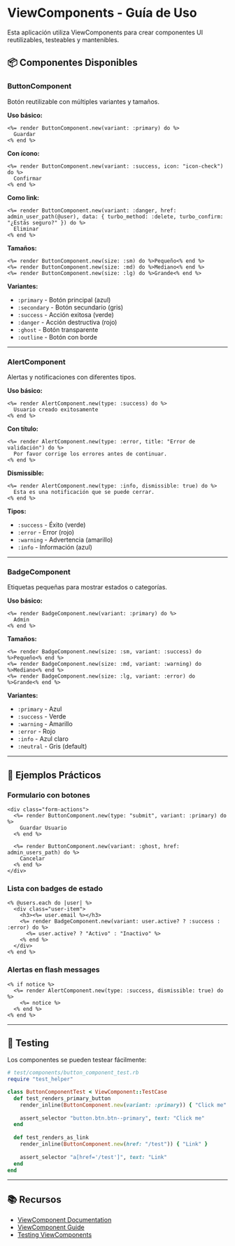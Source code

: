 # ViewComponents - Guía de Uso

Esta aplicación utiliza ViewComponents para crear componentes UI reutilizables, testeables y mantenibles.

## 📦 Componentes Disponibles

### ButtonComponent

Botón reutilizable con múltiples variantes y tamaños.

**Uso básico:**
```erb
<%= render ButtonComponent.new(variant: :primary) do %>
  Guardar
<% end %>
```

**Con ícono:**
```erb
<%= render ButtonComponent.new(variant: :success, icon: "icon-check") do %>
  Confirmar
<% end %>
```

**Como link:**
```erb
<%= render ButtonComponent.new(variant: :danger, href: admin_user_path(@user), data: { turbo_method: :delete, turbo_confirm: "¿Estás seguro?" }) do %>
  Eliminar
<% end %>
```

**Tamaños:**
```erb
<%= render ButtonComponent.new(size: :sm) do %>Pequeño<% end %>
<%= render ButtonComponent.new(size: :md) do %>Mediano<% end %>
<%= render ButtonComponent.new(size: :lg) do %>Grande<% end %>
```

**Variantes:**
- `:primary` - Botón principal (azul)
- `:secondary` - Botón secundario (gris)
- `:success` - Acción exitosa (verde)
- `:danger` - Acción destructiva (rojo)
- `:ghost` - Botón transparente
- `:outline` - Botón con borde

---

### AlertComponent

Alertas y notificaciones con diferentes tipos.

**Uso básico:**
```erb
<%= render AlertComponent.new(type: :success) do %>
  Usuario creado exitosamente
<% end %>
```

**Con título:**
```erb
<%= render AlertComponent.new(type: :error, title: "Error de validación") do %>
  Por favor corrige los errores antes de continuar.
<% end %>
```

**Dismissible:**
```erb
<%= render AlertComponent.new(type: :info, dismissible: true) do %>
  Esta es una notificación que se puede cerrar.
<% end %>
```

**Tipos:**
- `:success` - Éxito (verde)
- `:error` - Error (rojo)
- `:warning` - Advertencia (amarillo)
- `:info` - Información (azul)

---

### BadgeComponent

Etiquetas pequeñas para mostrar estados o categorías.

**Uso básico:**
```erb
<%= render BadgeComponent.new(variant: :primary) do %>
  Admin
<% end %>
```

**Tamaños:**
```erb
<%= render BadgeComponent.new(size: :sm, variant: :success) do %>Pequeño<% end %>
<%= render BadgeComponent.new(size: :md, variant: :warning) do %>Mediano<% end %>
<%= render BadgeComponent.new(size: :lg, variant: :error) do %>Grande<% end %>
```

**Variantes:**
- `:primary` - Azul
- `:success` - Verde
- `:warning` - Amarillo
- `:error` - Rojo
- `:info` - Azul claro
- `:neutral` - Gris (default)

---

## 🎨 Ejemplos Prácticos

### Formulario con botones
```erb
<div class="form-actions">
  <%= render ButtonComponent.new(type: "submit", variant: :primary) do %>
    Guardar Usuario
  <% end %>
  
  <%= render ButtonComponent.new(variant: :ghost, href: admin_users_path) do %>
    Cancelar
  <% end %>
</div>
```

### Lista con badges de estado
```erb
<% @users.each do |user| %>
  <div class="user-item">
    <h3><%= user.email %></h3>
    <%= render BadgeComponent.new(variant: user.active? ? :success : :error) do %>
      <%= user.active? ? "Activo" : "Inactivo" %>
    <% end %>
  </div>
<% end %>
```

### Alertas en flash messages
```erb
<% if notice %>
  <%= render AlertComponent.new(type: :success, dismissible: true) do %>
    <%= notice %>
  <% end %>
<% end %>
```

---

## 🧪 Testing

Los componentes se pueden testear fácilmente:

```ruby
# test/components/button_component_test.rb
require "test_helper"

class ButtonComponentTest < ViewComponent::TestCase
  def test_renders_primary_button
    render_inline(ButtonComponent.new(variant: :primary)) { "Click me" }
    
    assert_selector "button.btn.btn--primary", text: "Click me"
  end
  
  def test_renders_as_link
    render_inline(ButtonComponent.new(href: "/test")) { "Link" }
    
    assert_selector "a[href='/test']", text: "Link"
  end
end
```

---

## 📚 Recursos

- [ViewComponent Documentation](https://viewcomponent.org/)
- [ViewComponent Guide](https://viewcomponent.org/guide/)
- [Testing ViewComponents](https://viewcomponent.org/guide/testing.html)

